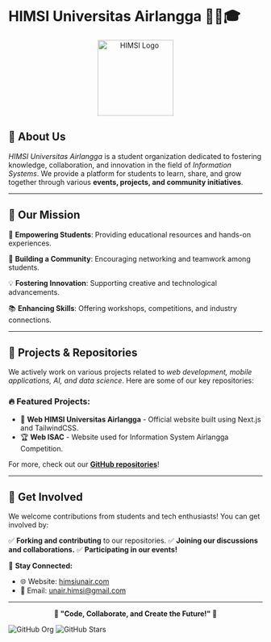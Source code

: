 # HIMSI Universitas Airlangga 👨‍💻🎓

<p align="center">
  <img src="https://github.com/HIMSI-Universitas-Airlangga.png" width="150" alt="HIMSI Logo">
</p>

## 📌 About Us
*HIMSI Universitas Airlangga* is a student organization dedicated to fostering knowledge, collaboration, and innovation in the field of *Information Systems*. We provide a platform for students to learn, share, and grow together through various **events, projects, and community initiatives**.

---

## 🚀 Our Mission
🎯 **Empowering Students**: Providing educational resources and hands-on experiences.

🤝 **Building a Community**: Encouraging networking and teamwork among students.

💡 **Fostering Innovation**: Supporting creative and technological advancements.

📚 **Enhancing Skills**: Offering workshops, competitions, and industry connections.

---

## 📂 Projects & Repositories
We actively work on various projects related to *web development, mobile applications, AI, and data science*. Here are some of our key repositories:

### 🔥 Featured Projects:
- 🚀 **Web HIMSI Universitas Airlangga** - Official website built using Next.js and TailwindCSS.
- 🏆 **Web ISAC** - Website used for Information System Airlangga Competition.
  
For more, check out our **[GitHub repositories](https://github.com/HIMSI-Universitas-Airlangga)**!

---

## 🎉 Get Involved
We welcome contributions from students and tech enthusiasts! You can get involved by:

✅ **Forking and contributing** to our repositories.
✅ **Joining our discussions and collaborations.**
✅ **Participating in our events!**

🔗 **Stay Connected:**
- 🌐 Website: [himsiunair.com](https://himsiunair.com/about-us)
- 📩 Email: [unair.himsi@gmail.com](mailto:unair.himsi@gmail.com)

---

<p align="center">
  <b>🚀 "Code, Collaborate, and Create the Future!" 🚀</b>
</p>

![GitHub Org](https://img.shields.io/github/followers/HIMSI-Universitas-Airlangga?style=social)
![GitHub Stars](https://img.shields.io/github/stars/HIMSI-Universitas-Airlangga?style=social)
